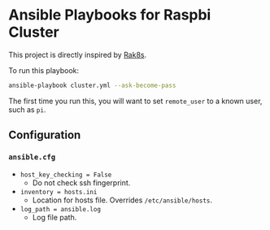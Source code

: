 # Ansible Playbooks for Raspbi Cluster

This project is directly inspired by [Rak8s](https://github.com/rak8s/rak8s).

To run this playbook:

```bash
ansible-playbook cluster.yml --ask-become-pass
```

The first time you run this, you will want to set `remote_user` to a known user, such as `pi`.

## Configuration

### `ansible.cfg`

* `host_key_checking = False`
  * Do not check ssh fingerprint.
* `inventory = hosts.ini`
  * Location for hosts file. Overrides `/etc/ansible/hosts`.
* `log_path = ansible.log`
  * Log file path.
